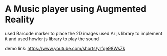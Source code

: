 # A Music player using Augmented Reality 
used Barcode marker to place the 2D images 
used Ar js library to implement it and used howler js library to play the sound

demo link: https://www.youtube.com/shorts/yrfge98WsZk
